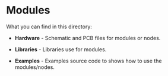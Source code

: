 Modules
=======

What you can find in this directory:

- **Hardware** - Schematic and PCB files for modules or nodes.

- **Libraries** - Libraries use for modules. 
  
- **Examples** - Examples source code to shows how to use the modules/nodes. 



